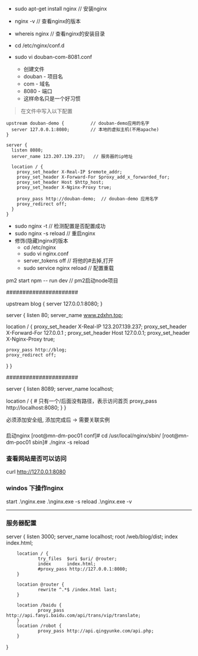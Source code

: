 + sudo apt-get install nginx // 安装nginx
+ nginx -v // 查看nginx的版本
+ whereis nginx // 查看nginx的安装目录


+ cd /etc/nginx/conf.d
+ sudo vi douban-com-8081.conf 
	+ 创建文件
	+ douban - 项目名
	+ com - 域名
	+ 8080 - 端口
	+ 这样命名只是一个好习惯

> 在文件中写入以下配置

```
upstream douban-demo { 			// douban-demo应用的名字
  server 127.0.0.1:8080;		// 本地的虚拟主机(不用apache)
}

server {
  listen 8080;
  server_name 123.207.139.237;   // 服务器的ip地址

  location / {
    proxy_set_header X-Real-IP $remote_addr;
    proxy_set_header X-Forward-For $proxy_add_x_forwarded_for;
    proxy_set_header Host $http_host;
    proxy_set_header X-Nginx-Proxy true;

    proxy_pass http://douban-demo;	// douban-demo 应用名字
    proxy_redirect off;
  }
}

```

+ sudo nginx -t  // 检测配置是否配置成功
+ sudo nginx -s reload  // 重启nginx
+ 修饰(隐藏)nginx的版本
	+ cd /etc/nginx
	+ sudo vi nginx.conf
	+ server_tokens off  // 将他的#去掉,打开
	+ sudo service nginx reload  // 配置重载


pm2 start npm -- run dev   // pm2启动node项目


######################

upstream blog {
  server 127.0.0.1:8080;
}

server {
  listen 80;
  server_name www.zdxhn.top;

  location / {
    proxy_set_header X-Real-IP 123.207.139.237;
    proxy_set_header X-Forward-For 127.0.0.1 ;
    proxy_set_header Host 127.0.0.1;
    proxy_set_header X-Nginx-Proxy true;

    proxy_pass http://blog;
    proxy_redirect off;
  }
}


######################


server {
  listen   8089;
  server_name localhost;

  location / {  # 只有一个/后面没有路径，表示访问首页
    proxy_pass http://localhost:8080;
  }
}


必须添加安全组, 添加完成后 -> 需要关联实例


###

启动nginx
[root@mn-dm-poc01 conf]# cd /usr/local/nginx/sbin/
[root@mn-dm-poc01 sbin]# ./nginx -s reload


### 查看网站是否可以访问

curl http://127.0.0.1:8080


### windos 下操作nginx

start .\nginx.exe
.\nginx.exe -s reload
.\nginx.exe -v

---

### 服务器配置

server {
        listen          3000;
        server_name     localhost;
        root            /web/blog/dist;
        index           index.html;

        location / {
                try_files  $uri $uri/ @router;
                index      index.html;
                #proxy_pass http://127.0.0.1:8080;
        }

        location @router {
                rewrite ^.*$ /index.html last;
        }

        location /baidu {
                proxy_pass http://api.fanyi.baidu.com/api/trans/vip/translate;
        }
        location /robot {
                proxy_pass http://api.qingyunke.com/api.php;
        }
}